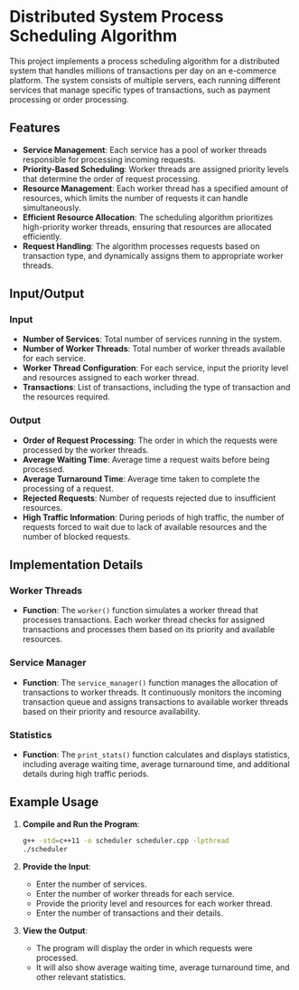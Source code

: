 
# Distributed System Process Scheduling Algorithm

This project implements a process scheduling algorithm for a distributed system that handles millions of transactions per day on an e-commerce platform. The system consists of multiple servers, each running different services that manage specific types of transactions, such as payment processing or order processing.

## Features

- **Service Management**: Each service has a pool of worker threads responsible for processing incoming requests.
- **Priority-Based Scheduling**: Worker threads are assigned priority levels that determine the order of request processing.
- **Resource Management**: Each worker thread has a specified amount of resources, which limits the number of requests it can handle simultaneously.
- **Efficient Resource Allocation**: The scheduling algorithm prioritizes high-priority worker threads, ensuring that resources are allocated efficiently.
- **Request Handling**: The algorithm processes requests based on transaction type, and dynamically assigns them to appropriate worker threads.

## Input/Output

### Input
- **Number of Services**: Total number of services running in the system.
- **Number of Worker Threads**: Total number of worker threads available for each service.
- **Worker Thread Configuration**: For each service, input the priority level and resources assigned to each worker thread.
- **Transactions**: List of transactions, including the type of transaction and the resources required.

### Output
- **Order of Request Processing**: The order in which the requests were processed by the worker threads.
- **Average Waiting Time**: Average time a request waits before being processed.
- **Average Turnaround Time**: Average time taken to complete the processing of a request.
- **Rejected Requests**: Number of requests rejected due to insufficient resources.
- **High Traffic Information**: During periods of high traffic, the number of requests forced to wait due to lack of available resources and the number of blocked requests.

## Implementation Details

### Worker Threads
- **Function**: The `worker()` function simulates a worker thread that processes transactions. Each worker thread checks for assigned transactions and processes them based on its priority and available resources.

### Service Manager
- **Function**: The `service_manager()` function manages the allocation of transactions to worker threads. It continuously monitors the incoming transaction queue and assigns transactions to available worker threads based on their priority and resource availability.

### Statistics
- **Function**: The `print_stats()` function calculates and displays statistics, including average waiting time, average turnaround time, and additional details during high traffic periods.

## Example Usage

1. **Compile and Run the Program**:
   ```bash
   g++ -std=c++11 -o scheduler scheduler.cpp -lpthread
   ./scheduler
   ```

2. **Provide the Input**:
   - Enter the number of services.
   - Enter the number of worker threads for each service.
   - Provide the priority level and resources for each worker thread.
   - Enter the number of transactions and their details.

3. **View the Output**:
   - The program will display the order in which requests were processed.
   - It will also show average waiting time, average turnaround time, and other relevant statistics.

